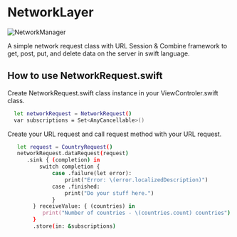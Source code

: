 # NetworkLayer

![NetworkManager](https://user-images.githubusercontent.com/29178012/203470867-f3e8a263-a32d-4a9c-9ea6-1cb20036c4c4.svg)

A simple network request class with URL Session & Combine framework to get, post, put, and delete data on the server in swift language.

## How to use NetworkRequest.swift

Create NetworkRequest.swift class instance in your ViewControler.swift class. 

```bash
  let networkRequest = NetworkRequest()
  var subscriptions = Set<AnyCancellable>()
```

Create your URL request and call request method with your URL request.
```bash
   let request = CountryRequest()
   networkRequest.dataRequest(request)
      .sink { (completion) in
          switch completion {
              case .failure(let error):
                  print("Error: \(error.localizedDescription)")
              case .finished:
                  print("Do your stuff here.")
              }
        } receiveValue: { (countries) in
           print("Number of countries - \(countries.count) countries")
        }
        .store(in: &subscriptions)
```

